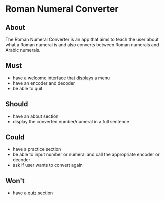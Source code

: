 # Roman Numeral Converter

## About
The Roman Numeral Converter is an app that aims to teach the user about what a Roman numeral is and also converts between Roman numerals and Arabic numerals.

## Must
- have a welcome interface that displays a menu
- have an encoder and decoder
- be able to quit

## Should
- have an about section
- display the converted number/numeral in a full sentence

## Could
- have a practice section
- be able to input number or numeral and call the appropriate encoder or decoder
- ask if user wants to convert again

## Won't 
- have a quiz section
